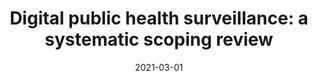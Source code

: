---
title: "Digital public health surveillance: a systematic scoping review"
collection: publications
permalink: /publication/2021-npj-DPHS
date: 2021-03-01
venue: 'Nature- Digital Medicine'
paperurl: 'https://www.nature.com/articles/s41746-021-00407-6.pdf'
link: 'https://www.nature.com/articles/s41746-021-00407-6'
citation: 'Zahra Shakeri Hossein Abad, Kline, A., Sultana, M. et al. Digital public health surveillance: a systematic scoping review. <i>npj Digit. Med</i>. 4, 41 (2021). doi:10.1038/s41746-021-00407-6'
---